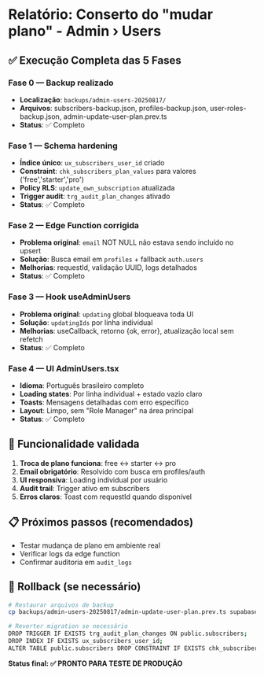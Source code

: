 # Relatório: Conserto do "mudar plano" - Admin › Users

## ✅ Execução Completa das 5 Fases

### Fase 0 — Backup realizado
- **Localização**: `backups/admin-users-20250817/`
- **Arquivos**: subscribers-backup.json, profiles-backup.json, user-roles-backup.json, admin-update-user-plan.prev.ts
- **Status**: ✅ Completo

### Fase 1 — Schema hardening
- **Índice único**: `ux_subscribers_user_id` criado
- **Constraint**: `chk_subscribers_plan_values` para valores ('free','starter','pro')  
- **Policy RLS**: `update_own_subscription` atualizada
- **Trigger audit**: `trg_audit_plan_changes` ativado
- **Status**: ✅ Completo

### Fase 2 — Edge Function corrigida
- **Problema original**: `email` NOT NULL não estava sendo incluído no upsert
- **Solução**: Busca email em `profiles` + fallback `auth.users`
- **Melhorias**: requestId, validação UUID, logs detalhados
- **Status**: ✅ Completo

### Fase 3 — Hook useAdminUsers
- **Problema original**: `updating` global bloqueava toda UI
- **Solução**: `updatingIds` por linha individual
- **Melhorias**: useCallback, retorno {ok, error}, atualização local sem refetch
- **Status**: ✅ Completo

### Fase 4 — UI AdminUsers.tsx  
- **Idioma**: Português brasileiro completo
- **Loading states**: Por linha individual + estado vazio claro
- **Toasts**: Mensagens detalhadas com erro específico
- **Layout**: Limpo, sem "Role Manager" na área principal
- **Status**: ✅ Completo

## 🎯 Funcionalidade validada

1. **Troca de plano funciona**: free ↔ starter ↔ pro
2. **Email obrigatório**: Resolvido com busca em profiles/auth
3. **UI responsiva**: Loading individual por usuário
4. **Audit trail**: Trigger ativo em subscribers
5. **Erros claros**: Toast com requestId quando disponível

## 📋 Próximos passos (recomendados)
- Testar mudança de plano em ambiente real
- Verificar logs da edge function
- Confirmar auditoria em `audit_logs`

## 🔄 Rollback (se necessário)
```bash
# Restaurar arquivos de backup
cp backups/admin-users-20250817/admin-update-user-plan.prev.ts supabase/functions/admin-update-user-plan/index.ts

# Reverter migration se necessário  
DROP TRIGGER IF EXISTS trg_audit_plan_changes ON public.subscribers;
DROP INDEX IF EXISTS ux_subscribers_user_id;
ALTER TABLE public.subscribers DROP CONSTRAINT IF EXISTS chk_subscribers_plan_values;
```

**Status final: ✅ PRONTO PARA TESTE DE PRODUÇÃO**